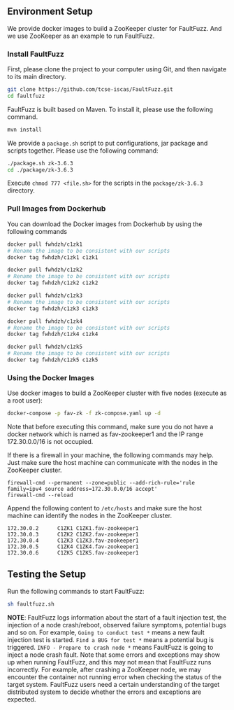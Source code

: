 ## Environment Setup

We provide docker images to build a ZooKeeper cluster for FaultFuzz.
And we use ZooKeeper as an example to run FaultFuzz.

### Install FaultFuzz

First, please clone the project to your computer using Git, and then navigate to its main directory.

```bash
git clone https://github.com/tcse-iscas/FaultFuzz.git
cd faultfuzz
```

FaultFuzz is built based on Maven. To install it, please use the following command.

```bash
mvn install
```

We provide a `package.sh` script to put configurations, jar package and scripts together. Please use the following command:
```bash
./package.sh zk-3.6.3
cd ./package/zk-3.6.3
```


Execute `chmod 777 <file.sh>` for the scripts in the
`package/zk-3.6.3` directory.

### Pull Images from Dockerhub

You can download the Docker images from Dockerhub by using the
following commands

```bash
docker pull fwhdzh/c1zk1
# Rename the image to be consistent with our scripts
docker tag fwhdzh/c1zk1 c1zk1

docker pull fwhdzh/c1zk2
# Rename the image to be consistent with our scripts
docker tag fwhdzh/c1zk2 c1zk2

docker pull fwhdzh/c1zk3
# Rename the image to be consistent with our scripts
docker tag fwhdzh/c1zk3 c1zk3

docker pull fwhdzh/c1zk4
# Rename the image to be consistent with our scripts
docker tag fwhdzh/c1zk4 c1zk4

docker pull fwhdzh/c1zk5
# Rename the image to be consistent with our scripts
docker tag fwhdzh/c1zk5 c1zk5
```

### Using the Docker Images

Use docker images to build a ZooKeeper cluster with five nodes
(execute as a root user):

```bash
docker-compose -p fav-zk -f zk-compose.yaml up -d
```

Note that before executing this command, make sure you do not have a docker network which is named as fav-zookeeper1 and the IP range 172.30.0.0/16 is not occupied.

If there is a firewall in your machine, the following commands may help.
Just make sure the host machine can communicate with the nodes in the ZooKeeper cluster.

```
firewall-cmd --permanent --zone=public --add-rich-rule='rule family=ipv4 source address=172.30.0.0/16 accept'
firewall-cmd --reload
```

Append the following content to `/etc/hosts` and make sure the host machine can identify the nodes in the ZooKeeper cluster.

```
172.30.0.2      C1ZK1 C1ZK1.fav-zookeeper1
172.30.0.3      C1ZK2 C1ZK2.fav-zookeeper1
172.30.0.4      C1ZK3 C1ZK3.fav-zookeeper1
172.30.0.5      C1ZK4 C1ZK4.fav-zookeeper1
172.30.0.6      C1ZK5 C1ZK5.fav-zookeeper1
```

<!-- If you want to use other network segment like 172.40.0.0:16, you should also update all ip addresses in scripts. -->

## Testing the Setup

Run the following commands to start FaultFuzz:

```bash
sh faultfuzz.sh
```

**NOTE**: FaultFuzz logs information about the start of a fault injection test, the injection of a node crash/reboot, observed failure symptoms, potential bugs and so on. For example, `Going to conduct test *` means a new fault injection test is started. `Find a BUG for test *` means a potential bug is triggered. `INFO - Prepare to crash node *` means FaultFuzz is going to inject a node crash fault. Note that some errors and exceptions may show up when running FaultFuzz, and this may not mean that FaultFuzz runs incorrectly. For example, after crashing a ZooKeeper node, we may encounter the container not running error when checking the status of the target system. FaultFuzz users need a certain understanding of the target distributed system to decide whether the errors and exceptions are expected.
